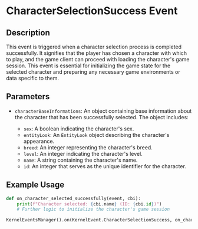 # CharacterSelectionSuccess Event

## Description

This event is triggered when a character selection process is completed successfully. It signifies that the player has chosen a character with which to play, and the game client can proceed with loading the character's game session. This event is essential for initializing the game state for the selected character and preparing any necessary game environments or data specific to them.

## Parameters

- `characterBaseInformations`: An object containing base information about the character that has been successfully selected. The object includes:

  - `sex`: A boolean indicating the character's sex.
  - `entityLook`: An `EntityLook` object describing the character's appearance.
  - `breed`: An integer representing the character's breed.
  - `level`: An integer indicating the character's level.
  - `name`: A string containing the character's name.
  - `id`: An integer that serves as the unique identifier for the character.

## Example Usage

```python
def on_character_selected_successfully(event, cbi):
    print(f"Character selected: {cbi.name} (ID: {cbi.id})")
    # Further logic to initialize the character's game session

KernelEventsManager().on(KernelEvent.CharacterSelectionSuccess, on_character_selected_successfully)
```